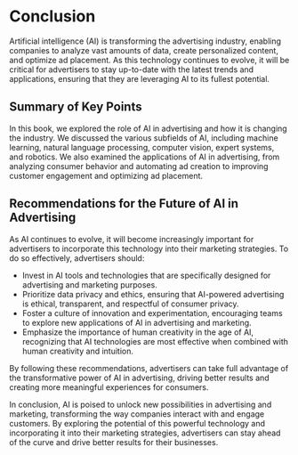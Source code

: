 # Conclusion

Artificial intelligence (AI) is transforming the advertising industry, enabling companies to analyze vast amounts of data, create personalized content, and optimize ad placement. As this technology continues to evolve, it will be critical for advertisers to stay up-to-date with the latest trends and applications, ensuring that they are leveraging AI to its fullest potential.

Summary of Key Points
---------------------

In this book, we explored the role of AI in advertising and how it is changing the industry. We discussed the various subfields of AI, including machine learning, natural language processing, computer vision, expert systems, and robotics. We also examined the applications of AI in advertising, from analyzing consumer behavior and automating ad creation to improving customer engagement and optimizing ad placement.

Recommendations for the Future of AI in Advertising
---------------------------------------------------

As AI continues to evolve, it will become increasingly important for advertisers to incorporate this technology into their marketing strategies. To do so effectively, advertisers should:

* Invest in AI tools and technologies that are specifically designed for advertising and marketing purposes.
* Prioritize data privacy and ethics, ensuring that AI-powered advertising is ethical, transparent, and respectful of consumer privacy.
* Foster a culture of innovation and experimentation, encouraging teams to explore new applications of AI in advertising and marketing.
* Emphasize the importance of human creativity in the age of AI, recognizing that AI technologies are most effective when combined with human creativity and intuition.

By following these recommendations, advertisers can take full advantage of the transformative power of AI in advertising, driving better results and creating more meaningful experiences for consumers.

In conclusion, AI is poised to unlock new possibilities in advertising and marketing, transforming the way companies interact with and engage customers. By exploring the potential of this powerful technology and incorporating it into their marketing strategies, advertisers can stay ahead of the curve and drive better results for their businesses.